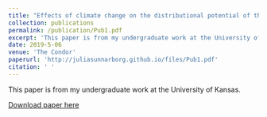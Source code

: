 ```yaml
---
title: "Effects of climate change on the distributional potential of three range-restricted West African bird species"
collection: publications
permalink: /publication/Pub1.pdf
excerpt: 'This paper is from my undergraduate work at the University of Kansas.'
date: 2019-5-06
venue: 'The Condor'
paperurl: 'http://juliasunnarborg.github.io/files/Pub1.pdf'
citation: ' '
---
```

This paper is from my undergraduate work at the University of Kansas. 


[Download paper here]([http://academicpages.github.io/files/paper1.pdf](http://juliasunnarborg.github.io/files/Pub1.pdf)http://juliasunnarborg.github.io/files/Pub1.pdf)

